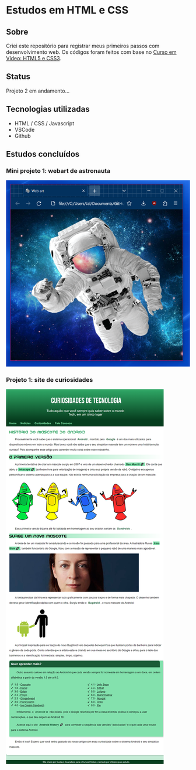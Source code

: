 # Estudos em HTML e CSS

## Sobre
Criei este repositório para registrar meus primeiros passos com desenvolvimento web.
Os códigos foram feitos com base no <a href="https://github.com/gustavoguanabara/html-css/tree/master/aulas-pdf" target="_blank">Curso em Vídeo: HTML5 e CSS3</a>.

## Status
Projeto 2 em andamento...

## Tecnologias utilizadas
- HTML / CSS / Javascript
- VSCode
- Github

## Estudos concluídos
### Mini projeto 1: webart de astronauta
<img src="projetos/site02gerado.PNG">

### Projeto 1: site de curiosidades
<img src="projetos/site01gerado.png">
